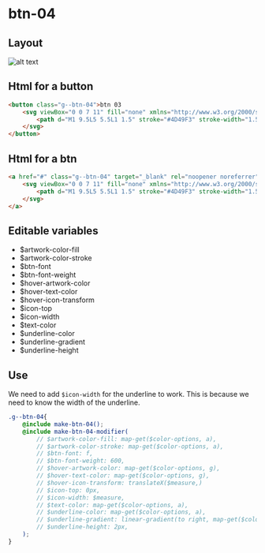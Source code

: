 # btn-04

## Layout

![alt text][btn-04]

[btn-04]: /src/img/global-components/btn/g--btn-04.png

## Html for a button

```html
<button class="g--btn-04">btn 03
    <svg viewBox="0 0 7 11" fill="none" xmlns="http://www.w3.org/2000/svg">
        <path d="M1 9.5L5 5.5L1 1.5" stroke="#4D49F3" stroke-width="1.5"/>
    </svg>
</button>
```

## Html for a btn

```html
<a href="#" class="g--btn-04" target="_blank" rel="noopener noreferrer">btn 03 btn
    <svg viewBox="0 0 7 11" fill="none" xmlns="http://www.w3.org/2000/svg">
        <path d="M1 9.5L5 5.5L1 1.5" stroke="#4D49F3" stroke-width="1.5"/>
    </svg>
</a>
```

## Editable variables

- $artwork-color-fill
- $artwork-color-stroke
- $btn-font
- $btn-font-weight
- $hover-artwork-color
- $hover-text-color
- $hover-icon-transform
- $icon-top
- $icon-width
- $text-color
- $underline-color
- $underline-gradient
- $underline-height

## Use

We need to add `$icon-width` for the underline to work. This is because we need to know the width of the underline.

```scss
.g--btn-04{
    @include make-btn-04();
    @include make-btn-04-modifier(
        // $artwork-color-fill: map-get($color-options, a),
        // $artwork-color-stroke: map-get($color-options, a),
        // $btn-font: f,
        // $btn-font-weight: 600,
        // $hover-artwork-color: map-get($color-options, g),
        // $hover-text-color: map-get($color-options, g),
        // $hover-icon-transform: translateX($measure,)
        // $icon-top: 0px,
        // $icon-width: $measure,
        // $text-color: map-get($color-options, a),
        // $underline-color: map-get($color-options, a),
        // $underline-gradient: linear-gradient(to right, map-get($color-options, a), map-get($color-options, g)),
        // $underline-height: 2px,
    );
}
```
